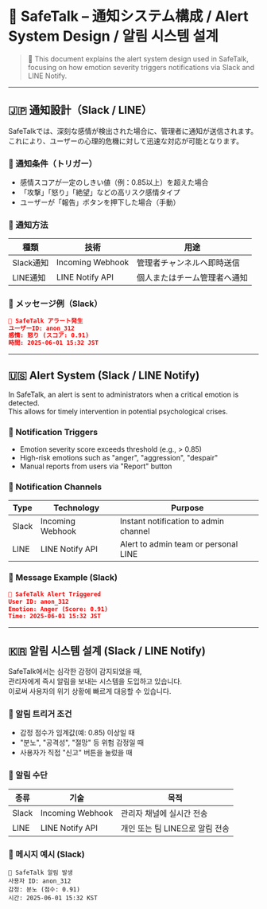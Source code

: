 # 🔔 SafeTalk – 通知システム構成 / Alert System Design / 알림 시스템 설계

> 📄 This document explains the alert system design used in SafeTalk,  
> focusing on how emotion severity triggers notifications via Slack and LINE Notify.

---

## 🇯🇵 通知設計（Slack / LINE）

SafeTalkでは、深刻な感情が検出された場合に、管理者に通知が送信されます。  
これにより、ユーザーの心理的危機に対して迅速な対応が可能となります。

### 🔹 通知条件（トリガー）

- 感情スコアが一定のしきい値（例：0.85以上）を超えた場合
- 「攻撃」「怒り」「絶望」などの高リスク感情タイプ
- ユーザーが「報告」ボタンを押下した場合（手動）

### 🔹 通知方法

| 種類 | 技術 | 用途 |
|------|------|------|
| Slack通知 | Incoming Webhook | 管理者チャンネルへ即時送信 |
| LINE通知 | LINE Notify API | 個人またはチーム管理者へ通知 |

### 🔹 メッセージ例（Slack）
```json
🚨 SafeTalk アラート発生
ユーザーID: anon_312
感情: 怒り (スコア: 0.91)
時間: 2025-06-01 15:32 JST
```

---

## 🇺🇸 Alert System (Slack / LINE Notify)

In SafeTalk, an alert is sent to administrators when a critical emotion is detected.  
This allows for timely intervention in potential psychological crises.

### 🔹 Notification Triggers

- Emotion severity score exceeds threshold (e.g., > 0.85)
- High-risk emotions such as "anger", "aggression", "despair"
- Manual reports from users via "Report" button

### 🔹 Notification Channels

| Type | Technology | Purpose |
|------|------------|---------|
| Slack | Incoming Webhook | Instant notification to admin channel |
| LINE | LINE Notify API | Alert to admin team or personal LINE |

### 🔹 Message Example (Slack)
```json
🚨 SafeTalk Alert Triggered
User ID: anon_312
Emotion: Anger (Score: 0.91)
Time: 2025-06-01 15:32 JST
```

---

## 🇰🇷 알림 시스템 설계 (Slack / LINE Notify)

SafeTalk에서는 심각한 감정이 감지되었을 때,  
관리자에게 즉시 알림을 보내는 시스템을 도입하고 있습니다.  
이로써 사용자의 위기 상황에 빠르게 대응할 수 있습니다.

### 🔹 알림 트리거 조건

- 감정 점수가 임계값(예: 0.85) 이상일 때
- "분노", "공격성", "절망" 등 위험 감정일 때
- 사용자가 직접 "신고" 버튼을 눌렀을 때

### 🔹 알림 수단

| 종류 | 기술 | 목적 |
|------|------|------|
| Slack | Incoming Webhook | 관리자 채널에 실시간 전송 |
| LINE | LINE Notify API | 개인 또는 팀 LINE으로 알림 전송 |

### 🔹 메시지 예시 (Slack)
```
🚨 SafeTalk 알림 발생
사용자 ID: anon_312
감정: 분노 (점수: 0.91)
시간: 2025-06-01 15:32 KST
```